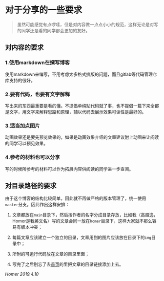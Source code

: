 # 对于分享的一些要求

> 虽然可能感觉有点啰嗦，但是对内容做一点点小小的规范，这样无论是对写的同学还是看的同学都会更加的友好。

## 对内容的要求

### 1.使用markdown在撰写博客

使用markdown来编写，不用考虑太多格式排版的问题，而且gitlab等代码管理仓库支持的很好。

### 2.要有代码，也要有文字解释

写出来的东西最重要是看的懂。不提倡单纯贴代码就了事，也不提倡一篇下来全都是文字，用文字来解释思路和原理，辅以代码去展示效果可读性是最好的。

### 3.适当加点图片

动画效果还是要先预览效果的，如果是动画效果介绍的文章建议附上动图来让阅读的同学可以预见效果。

### 4.参考的材料也可以分享

写的时候所参考的材料可以作为拓展内容供阅读的同学进一步查阅。

## 对目录路径的要求

由于这个博客的结构比较简单，因此就不再做严格的版本管理了，统一使用`master`分支。因此作出这样安排：
1. 文章都放在`main`目录下，然后按作者的名字分成目录存放，比如我（高超逸，Homer是我英文名）写的文章会同一放在`homer`目录下，这样大家就不那么容易有版本冲突；

2. 每篇文章应该建立一个独立的目录，文章用到的图片应该放在目录下的`img`目录中；

3. 所附的可运行代码放在文章的目录里面；

4. 写完了之后别忘了去[首页](../../../README.md)的里把文章的目录链接添加上去。


*Homer 2019.4.10*

